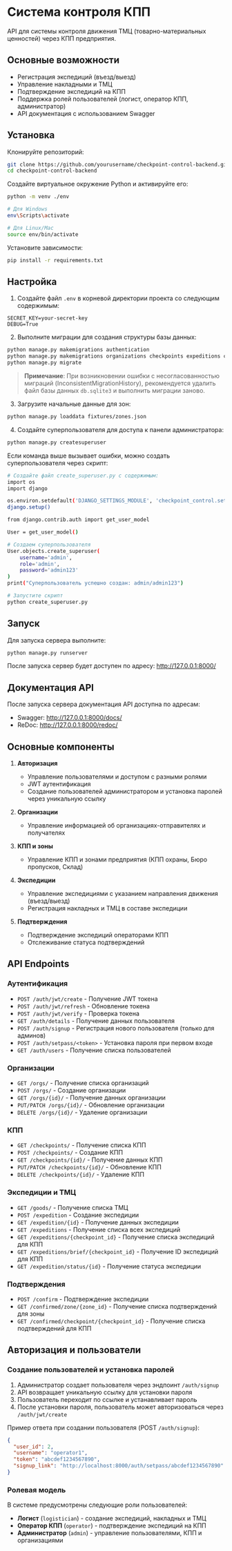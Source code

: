# Система контроля КПП

API для системы контроля движения ТМЦ (товарно-материальных ценностей) через КПП предприятия.

## Основные возможности

* Регистрация экспедиций (въезд/выезд)
* Управление накладными и ТМЦ
* Подтверждение экспедиций на КПП
* Поддержка ролей пользователей (логист, оператор КПП, администратор)
* API документация с использованием Swagger

## Установка

Клонируйте репозиторий:

```bash
git clone https://github.com/yourusername/checkpoint-control-backend.git
cd checkpoint-control-backend
```

Создайте виртуальное окружение Python и активируйте его:

```bash
python -m venv ./env

# Для Windows
env\Scripts\activate

# Для Linux/Mac
source env/bin/activate
```

Установите зависимости:

```bash
pip install -r requirements.txt
```

## Настройка

1. Создайте файл `.env` в корневой директории проекта со следующим содержимым:

```
SECRET_KEY=your-secret-key
DEBUG=True
```

2. Выполните миграции для создания структуры базы данных:

```bash
python manage.py makemigrations authentication
python manage.py makemigrations organizations checkpoints expeditions confirmations
python manage.py migrate
```

> **Примечание**: При возникновении ошибки с несогласованностью миграций (InconsistentMigrationHistory), рекомендуется удалить файл базы данных `db.sqlite3` и выполнить миграции заново.

3. Загрузите начальные данные для зон:

```bash
python manage.py loaddata fixtures/zones.json
```

4. Создайте суперпользователя для доступа к панели администратора:

```bash
python manage.py createsuperuser
```

Если команда выше вызывает ошибки, можно создать суперпользователя через скрипт:

```bash
# Создайте файл create_superuser.py с содержимым:
import os
import django

os.environ.setdefault('DJANGO_SETTINGS_MODULE', 'checkpoint_control.settings')
django.setup()

from django.contrib.auth import get_user_model

User = get_user_model()

# Создаем суперпользователя
User.objects.create_superuser(
    username='admin',
    role='admin',
    password='admin123'
)
print("Суперпользователь успешно создан: admin/admin123")

# Запустите скрипт
python create_superuser.py
```

## Запуск

Для запуска сервера выполните:

```bash
python manage.py runserver
```

После запуска сервер будет доступен по адресу: http://127.0.0.1:8000/

## Документация API

После запуска сервера документация API доступна по адресам:
- Swagger: http://127.0.0.1:8000/docs/
- ReDoc: http://127.0.0.1:8000/redoc/

## Основные компоненты

1. **Авторизация** 
   - Управление пользователями и доступом с разными ролями
   - JWT аутентификация
   - Создание пользователей администратором и установка паролей через уникальную ссылку

2. **Организации** 
   - Управление информацией об организациях-отправителях и получателях

3. **КПП и зоны** 
   - Управление КПП и зонами предприятия (КПП охраны, Бюро пропусков, Склад)

4. **Экспедиции** 
   - Управление экспедициями с указанием направления движения (въезд/выезд)
   - Регистрация накладных и ТМЦ в составе экспедиции

5. **Подтверждения** 
   - Подтверждение экспедиций операторами КПП
   - Отслеживание статуса подтверждений

## API Endpoints

### Аутентификация
- `POST /auth/jwt/create` - Получение JWT токена
- `POST /auth/jwt/refresh` - Обновление токена
- `POST /auth/jwt/verify` - Проверка токена
- `GET /auth/details` - Получение данных пользователя
- `POST /auth/signup` - Регистрация нового пользователя (только для админов)
- `POST /auth/setpass/<token>` - Установка пароля при первом входе
- `GET /auth/users` - Получение списка пользователей

### Организации
- `GET /orgs/` - Получение списка организаций
- `POST /orgs/` - Создание организации
- `GET /orgs/{id}/` - Получение данных организации
- `PUT/PATCH /orgs/{id}/` - Обновление организации
- `DELETE /orgs/{id}/` - Удаление организации

### КПП
- `GET /checkpoints/` - Получение списка КПП
- `POST /checkpoints/` - Создание КПП
- `GET /checkpoints/{id}/` - Получение данных КПП
- `PUT/PATCH /checkpoints/{id}/` - Обновление КПП
- `DELETE /checkpoints/{id}/` - Удаление КПП

### Экспедиции и ТМЦ
- `GET /goods/` - Получение списка ТМЦ
- `POST /expedition` - Создание экспедиции
- `GET /expedition/{id}` - Получение данных экспедиции
- `GET /expeditions` - Получение списка всех экспедиций
- `GET /expeditions/{checkpoint_id}` - Получение списка экспедиций для КПП
- `GET /expeditions/brief/{checkpoint_id}` - Получение ID экспедиций для КПП
- `GET /expedition/status/{id}` - Получение статуса экспедиции

### Подтверждения
- `POST /confirm` - Подтверждение экспедиции
- `GET /confirmed/zone/{zone_id}` - Получение списка подтверждений для зоны
- `GET /confirmed/checkpoint/{checkpoint_id}` - Получение списка подтверждений для КПП

## Авторизация и пользователи

### Создание пользователей и установка паролей

1. Администратор создает пользователя через эндпоинт `/auth/signup`
2. API возвращает уникальную ссылку для установки пароля
3. Пользователь переходит по ссылке и устанавливает пароль
4. После установки пароля, пользователь может авторизоваться через `/auth/jwt/create`

Пример ответа при создании пользователя (POST `/auth/signup`):
```json
{
  "user_id": 2,
  "username": "operator1",
  "token": "abcdef1234567890",
  "signup_link": "http://localhost:8000/auth/setpass/abcdef1234567890"
}
```

### Ролевая модель

В системе предусмотрены следующие роли пользователей:
- **Логист** (`logistician`) - создание экспедиций, накладных и ТМЦ
- **Оператор КПП** (`operator`) - подтверждение экспедиций на КПП
- **Администратор** (`admin`) - управление пользователями, КПП и организациями

